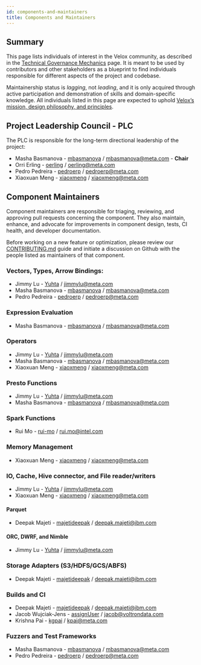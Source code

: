 ```yaml
---
id: components-and-maintainers
title: Components and Maintainers
---
```


## Summary

This page lists individuals of interest in the Velox community, as described in
the [Technical Governance Mechanics](./technical-governance)
page. It is meant to be used by contributors and other stakeholders as a
blueprint to find individuals responsible for different aspects of the project
and codebase.

Maintainership status is *lagging*, not *leading*, and it is only acquired
through active participation and demonstration of skills and domain-specific
knowledge. All individuals listed in this page are expected to uphold
[Velox’s mission, design philosophy, and principles](./design-philosophy). 

## Project Leadership Council - PLC

The PLC is responsible for the long-term directional leadership of the project:

* Masha Basmanova - [mbasmanova](https://github.com/mbasmanova) / mbasmanova@meta.com - **Chair**
* Orri Erling - [oerling](https://github.com/oerling) / oerling@meta.com
* Pedro Pedreira - [pedroerp](https://github.com/pedroerp) / pedroerp@meta.com
* Xiaoxuan Meng - [xiaoxmeng](https://github.com/xiaoxmeng) / xiaoxmeng@meta.com

## Component Maintainers

Component maintainers are responsible for triaging, reviewing, and approving
pull requests concerning the component. They also maintain, enhance,
and advocate for improvements in component design, tests, CI health, and
developer documentation.

Before working on a new feature or optimization, please review our
[CONTRIBUTING.md](https://github.com/facebookincubator/velox/blob/main/CONTRIBUTING.md)
guide and initiate a discussion on Github with the people listed as
maintainers of that component. 

### Vectors, Types, Arrow Bindings:

* Jimmy Lu - [Yuhta](https://github.com/Yuhta) / jimmylu@meta.com
* Masha Basmanova - [mbasmanova](https://github.com/mbasmanova) / mbasmanova@meta.com
* Pedro Pedreira - [pedroerp](https://github.com/pedroerp) / pedroerp@meta.com

### Expression Evaluation

* Masha Basmanova - [mbasmanova](https://github.com/mbasmanova) / mbasmanova@meta.com

### Operators

* Jimmy Lu - [Yuhta](https://github.com/Yuhta) / jimmylu@meta.com
* Masha Basmanova - [mbasmanova](https://github.com/mbasmanova) / mbasmanova@meta.com
* Xiaoxuan Meng - [xiaoxmeng](https://github.com/xiaoxmeng) / xiaoxmeng@meta.com

### Presto Functions

* Jimmy Lu - [Yuhta](https://github.com/Yuhta) / jimmylu@meta.com
* Masha Basmanova - [mbasmanova](https://github.com/mbasmanova) / mbasmanova@meta.com

### Spark Functions

* Rui Mo - [rui-mo](https://github.com/rui-mo) / rui.mo@intel.com

### Memory Management

* Xiaoxuan Meng - [xiaoxmeng](https://github.com/xiaoxmeng) / xiaoxmeng@meta.com

### IO, Cache, Hive connector, and File reader/writers

* Jimmy Lu - [Yuhta](https://github.com/Yuhta) / jimmylu@meta.com
* Xiaoxuan Meng - [xiaoxmeng](https://github.com/xiaoxmeng) / xiaoxmeng@meta.com

#### Parquet

* Deepak Majeti - [majetideepak](https://github.com/majetideepak) / deepak.majeti@ibm.com

#### ORC, DWRF, and Nimble

* Jimmy Lu - [Yuhta](https://github.com/Yuhta) / jimmylu@meta.com

### Storage Adapters (S3/HDFS/GCS/ABFS)

* Deepak Majeti - [majetideepak](https://github.com/majetideepak) / deepak.majeti@ibm.com

### Builds and CI

* Deepak Majeti - [majetideepak](https://github.com/majetideepak) / deepak.majeti@ibm.com
* Jacob Wujciak-Jens - [assignUser](https://github.com/assignUser) / jacob@voltrondata.com
* Krishna Pai - [kgpai](https://github.com/kgpai) / kpai@meta.com

### Fuzzers and Test Frameworks

* Masha Basmanova - [mbasmanova](https://github.com/mbasmanova) / mbasmanova@meta.com
* Pedro Pedreira - [pedroerp](https://github.com/pedroerp) / pedroerp@meta.com
